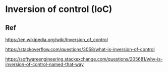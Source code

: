 # Inversion of control (IoC)
## Ref
https://en.wikipedia.org/wiki/Inversion_of_control

https://stackoverflow.com/questions/3058/what-is-inversion-of-control

https://softwareengineering.stackexchange.com/questions/205681/why-is-inversion-of-control-named-that-way
